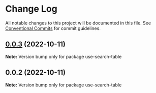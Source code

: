 # Change Log

All notable changes to this project will be documented in this file.
See [Conventional Commits](https://conventionalcommits.org) for commit guidelines.

## [0.0.3](https://github.com/qinglongs/react-hooks/compare/use-search-table@0.0.2...use-search-table@0.0.3) (2022-10-11)

**Note:** Version bump only for package use-search-table






## 0.0.2 (2022-10-11)

**Note:** Version bump only for package use-search-table
